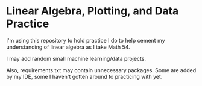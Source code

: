 # Linear Algebra, Plotting, and Data Practice

I'm using this repository to hold practice I do to
help cement my understanding of linear algebra
as I take Math 54.

I may add random small machine learning/data projects.

Also, requirements.txt may contain unnecessary packages. 
Some are added by my IDE, some I haven't gotten around to
practicing with yet.
